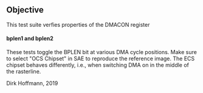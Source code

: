 ## Objective

This test suite verfies properties of the DMACON register

#### bplen1 and bplen2

These tests toggle the BPLEN bit at various DMA cycle positions.
Make sure to select "OCS Chipset" in SAE to reproduce the reference image. The ECS chipset behaves differently, i.e., when switching DMA on in the middle of the rasterline. 


Dirk Hoffmann, 2019
